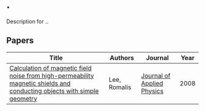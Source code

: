 # .

Description for ..

<!-- PAPERS_TABLE_START -->
## Papers

| Title | Authors | Journal | Year |
|-------|---------|---------|------|
| [Calculation of magnetic field noise from high-permeability magnetic shields and conducting objects with simple geometry](Calculation%20of%20magnetic%20field%20noise%20from%20high-permeability%20magnetic%20shields%20and%20conducting%20objects%20with%20simple%20geometry.pdf) | Lee, Romalis | [Journal of Applied Physics](http://dx.doi.org/10.1063/1.2885711) | 2008 |

<!-- PAPERS_TABLE_END -->

